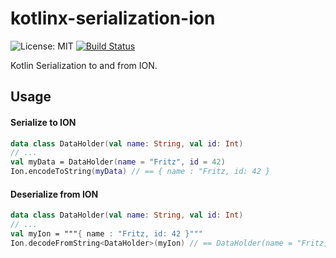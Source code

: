 # kotlinx-serialization-ion

![License: MIT](https://img.shields.io/badge/License-MIT-blue.svg)
[![Build Status](https://api.travis-ci.com/plastic-karma/kotlinx-serialization-ion.svg)](https://travis-ci.com/github/plastic-karma//kotlinx-serialization-ion)

Kotlin Serialization to and from ION.

## Usage
#### Serialize to ION
```kotlin
data class DataHolder(val name: String, val id: Int)
// ...
val myData = DataHolder(name = "Fritz", id = 42)
Ion.encodeToString(myData) // == { name : "Fritz, id: 42 }
```

#### Deserialize from ION
```kotlin
data class DataHolder(val name: String, val id: Int)
// ...
val myIon = """{ name : "Fritz, id: 42 }"""
Ion.decodeFromString<DataHolder>(myIon) // == DataHolder(name = "Fritz, id = 42)
```
